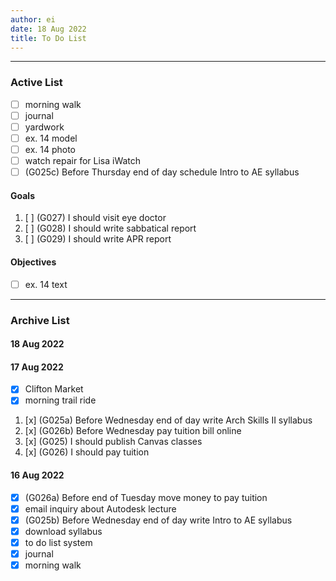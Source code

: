 ```yaml
---
author: ei
date: 18 Aug 2022
title: To Do List
---
```


---

### Active List

- [ ] morning walk
- [ ] journal
- [ ] yardwork
- [ ] ex. 14 model
- [ ] ex. 14 photo
- [ ] watch repair for Lisa iWatch
- [ ] (G025c) Before Thursday end of day schedule Intro to AE syllabus

#### Goals

1. [ ] (G027) I should visit eye doctor
1. [ ] (G028) I should write sabbatical report
1. [ ] (G029) I should write APR report

#### Objectives

- [ ] ex. 14 text 

---

### Archive List

#### 18 Aug 2022

#### 17 Aug 2022

- [x] Clifton Market
- [x] morning trail ride
1. [x] (G025a) Before Wednesday end of day write Arch Skills II syllabus
1. [x] (G026b) Before Wednesday pay tuition bill online
1. [x] (G025) I should publish Canvas classes
1. [x] (G026) I should pay tuition

#### 16 Aug 2022
- [x] (G026a) Before end of Tuesday move money to pay tuition
- [x] email inquiry about Autodesk lecture
- [x] (G025b) Before Wednesday end of day write Intro to AE syllabus
- [x] download syllabus
- [x] to do list system
- [x] journal
- [x] morning walk

